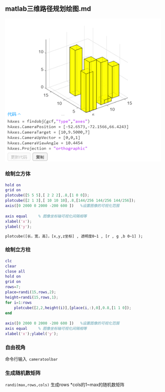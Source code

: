 ##  matlab三维路径规划绘图.md

![temp_matlab_road](../image/temp_matlab_road.png)

### 绘制立方体

```matlab
hold on
grid on
plotcube([5 5 5],[ 2 2 2],.8,[1 0 0]);
plotcube([2 1 3],[ 10 10 10],.8,[144/256 144/256 144/256]);
axis([0 2000 0 2000 -200 600 ])   %设置图像的可视化范围

axis equal     % 图像坐标轴可视化间隔相等 
xlabel('x');
ylabel('y');
```

`plotcube([长，宽，高]，[x,y,z坐标] , 透明度0~1 , [r , g ,b 0~1] );`

### 绘制立方柱

```matlab
clc
clear
close all
hold on
grid on
rows=7;
place=randi(15,rows,2);
height=randi(15,rows,1);
for i=1:rows
    plotcube([2,2,height(i)],[place(i,:),0],0.8,[1 1 0]);
end

axis([0 2000 0 2000 -200 600 ])   %设置图像的可视化范围
axis equal     % 图像坐标轴可视化间隔相等 
xlabel('x');ylabel('y');

```

### 自由视角

命令行输入` cameratoolbar`

### 生成随机数矩阵

`randi(max,rows,cols)` 生成rows *cols的1~max的随机数矩阵
